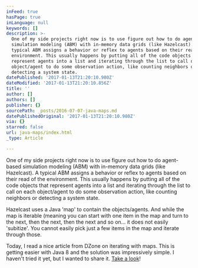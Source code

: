 ```yaml
---
inFeed: true
hasPage: true
inLanguage: null
keywords: []
description: >-
  One of my side projects right now is to use figure out how to do agent-based
  simulation modeling (ABM) with in-memory data grids (like Hazelcast). A
  typical ABM assigns a behavior or reflex to agents based on their read of the
  environment. This usually happens by putting all of the code objects that
  represent agents into a list and iterating through the list to call on each
  object/agent to do some observation action, like counting neighbors or
  detecting a system state. 
datePublished: '2017-01-13T21:20:10.980Z'
dateModified: '2017-01-13T21:20:10.856Z'
title: ''
author: []
authors: []
publisher: {}
sourcePath: _posts/2016-07-07-java-maps.md
datePublishedOriginal: '2017-01-13T21:20:10.980Z'
via: {}
starred: false
url: java-maps/index.html
_type: Article

---
```

One of my side projects right now is to use figure out how to do agent-based simulation modeling (ABM) with in-memory data grids (like Hazelcast). A typical ABM assigns a behavior or reflex to agents based on their read of the environment. This usually happens by putting all of the code objects that represent agents into a list and iterating through the list to call on each object/agent to do some observation action, like counting neighbors or detecting a system state. 

Hazelcast uses a Java 'map' to contain the objects/agents. And while the map is iterable (meaning you can start with one item in the map and turn to the next, then the next, then the next and so on... it does not easily 'subitize'. You cannot easily pick just a few items in the map and iterate through those. 

Today, I read a nice article from DZone on iterating with maps. This is getting easier with Java 8 and the solution was impressively simple. I haven't tried it yet, but I wanted to share it. [Take a look][0]!

[0]: https://dzone.com/articles/iterating-java-map-entries